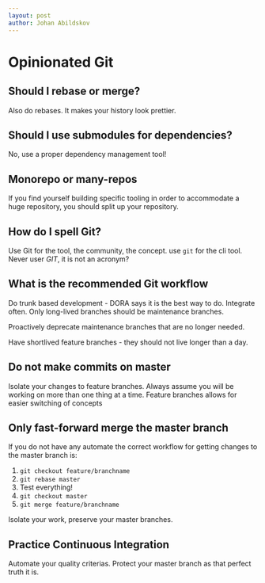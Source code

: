 ```yaml
---
layout: post
author: Johan Abildskov
---
```


# Opinionated Git

## Should I rebase or merge?

Also do rebases. It makes your history look prettier.

## Should I use submodules for dependencies?

No, use a proper dependency management tool!

## Monorepo or many-repos

If you find yourself building specific tooling in order to accommodate a huge
repository, you should split up your repository.

## How do I spell Git?

Use Git for the tool, the community, the concept. use `git` for the cli tool.
Never user _GIT_, it is not an acronym?

## What is the recommended Git workflow

Do trunk based development - DORA says it is the best way to do.
Integrate often. Only long-lived branches should be maintenance branches.

Proactively deprecate maintenance branches that are no longer needed.

Have shortlived feature branches - they should not live longer than a day.

## Do not make commits on master

Isolate your changes to feature branches. Always assume you will be working on
more than one thing at a time. Feature branches allows for easier switching of
concepts

## Only fast-forward merge the master branch

If you do not have any automate the correct workflow for getting changes to the
master branch is:
1. `git checkout feature/branchname`
2. `git rebase master`
3. Test everything!
4. `git checkout master`
5. `git merge feature/branchname`

Isolate your work, preserve your master branches.

## Practice Continuous Integration

Automate your quality criterias. Protect your master branch as that perfect
truth it is.
